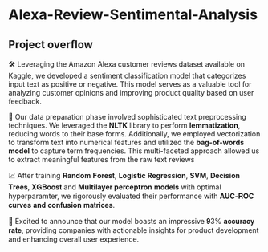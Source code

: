 # Alexa-Review-Sentimental-Analysis

## Project overflow

🛠️ Leveraging the Amazon Alexa customer reviews dataset available on Kaggle, we developed a sentiment classification model that categorizes input text as positive or negative. This model serves as a valuable tool for analyzing customer opinions and improving product quality based on user feedback.

📝 Our data preparation phase involved sophisticated text preprocessing techniques. We leveraged the **NLTK** library to perform **lemmatization**, reducing words to their base forms. Additionally, we employed vectorization to transform text into numerical features and utilized the **bag-of-words model** to capture term frequencies. This multi-faceted approach allowed us to extract meaningful features from the raw text reviews

📈 After training 𝐑𝐚𝐧𝐝𝐨𝐦 𝐅𝐨𝐫𝐞𝐬𝐭, **Logistic Regression**, **SVM**, 𝐃𝐞𝐜𝐢𝐬𝐢𝐨𝐧 𝐓𝐫𝐞𝐞𝐬, 𝐗𝐆𝐁𝐨𝐨𝐬𝐭 and **Multilayer perceptron** 𝐦𝐨𝐝𝐞𝐥𝐬 with optimal hyperparamter, we rigorously evaluated their performance with 𝐀𝐔𝐂-𝐑𝐎𝐂 𝐜𝐮𝐫𝐯𝐞𝐬 𝐚𝐧𝐝 𝐜𝐨𝐧𝐟𝐮𝐬𝐢𝐨𝐧 𝐦𝐚𝐭𝐫𝐢𝐜𝐞𝐬.

🎉 Excited to announce that our model boasts an impressive 𝟗3% 𝐚𝐜𝐜𝐮𝐫𝐚𝐜𝐲 𝐫𝐚𝐭𝐞, providing companies with actionable insights for product development and enhancing overall user experience.
